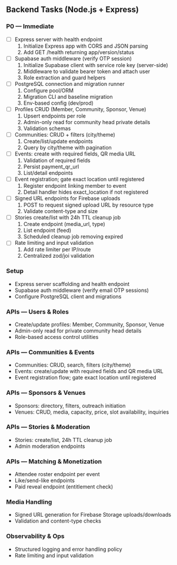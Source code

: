 ## Backend Tasks (Node.js + Express)

### P0 — Immediate
- [ ] Express server with health endpoint
  1. Initialize Express app with CORS and JSON parsing
  2. Add GET /health returning app/version/status
- [ ] Supabase auth middleware (verify OTP session)
  1. Initialize Supabase client with service role key (server-side)
  2. Middleware to validate bearer token and attach user
  3. Role extraction and guard helpers
- [ ] PostgreSQL connection and migration runner
  1. Configure pool/ORM
  2. Migration CLI and baseline migration
  3. Env-based config (dev/prod)
- [ ] Profiles CRUD (Member, Community, Sponsor, Venue)
  1. Upsert endpoints per role
  2. Admin-only read for community head private details
  3. Validation schemas
- [ ] Communities: CRUD + filters (city/theme)
  1. Create/list/update endpoints
  2. Query by city/theme with pagination
- [ ] Events: create with required fields, QR media URL
  1. Validation of required fields
  2. Persist payment_qr_url
  3. List/detail endpoints
- [ ] Event registration; gate exact location until registered
  1. Register endpoint linking member to event
  2. Detail handler hides exact_location if not registered
- [ ] Signed URL endpoints for Firebase uploads
  1. POST to request signed upload URL by resource type
  2. Validate content-type and size
- [ ] Stories create/list with 24h TTL cleanup job
  1. Create endpoint (media_url, type)
  2. List endpoint (feed)
  3. Scheduled cleanup job removing expired
- [ ] Rate limiting and input validation
  1. Add rate limiter per IP/route
  2. Centralized zod/joi validation

### Setup
- Express server scaffolding and health endpoint
- Supabase auth middleware (verify email OTP sessions)
- Configure PostgreSQL client and migrations

### APIs — Users & Roles
- Create/update profiles: Member, Community, Sponsor, Venue
- Admin-only read for private community head details
- Role-based access control utilities

### APIs — Communities & Events
- Communities: CRUD, search, filters (city/theme)
- Events: create/update with required fields and QR media URL
- Event registration flow; gate exact location until registered

### APIs — Sponsors & Venues
- Sponsors: directory, filters, outreach initiation
- Venues: CRUD, media, capacity, price, slot availability, inquiries

### APIs — Stories & Moderation
- Stories: create/list, 24h TTL cleanup job
- Admin moderation endpoints

### APIs — Matching & Monetization
- Attendee roster endpoint per event
- Like/send-like endpoints
- Paid reveal endpoint (entitlement check)

### Media Handling
- Signed URL generation for Firebase Storage uploads/downloads
- Validation and content-type checks

### Observability & Ops
- Structured logging and error handling policy
- Rate limiting and input validation


